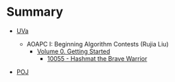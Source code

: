 # Summary

- [UVa](README.md#sec-uva)
  - AOAPC I: Beginning Algorithm Contests (Rujia Liu)
    - [Volume 0. Getting Started](uva/aoapc1-vol0.md)
      - [10055 - Hashmat the Brave Warrior](uva/aoapc1-vol0.md#uva-10055)

- [POJ](README.md#sec-poj)
